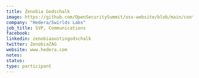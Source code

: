 ```yaml
---
title: Zenobia Godschalk
image: https://github.com/OpenSecuritySummit/oss-website/blob/main/content/participant/images/Zenobia.jpg?raw=true
company: "Hedera/Swirlds Labs"
job_title: SVP, Communications
facebook:
linkedin: zenobiaaustingodschalk
twitter: ZenobiaZAG
website: www.hedera.com
notes:
status: 
type: participant
---
```

